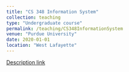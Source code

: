 ```yaml
---
title: "CS 348 Information System"
collection: teaching
type: "Undergraduate course"
permalink: /teaching/CS348InformationSystem
venue: "Purdue University"
date: 2020-01-01
location: "West Lafayette"
---
```


[Description link](https://www.cs.purdue.edu/academic-programs/courses/canonical/cs348.html)
